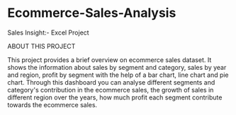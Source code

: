 # Ecommerce-Sales-Analysis
Sales Insight:- Excel Project 

ABOUT THIS PROJECT

This project provides a brief overview on ecommerce sales dataset. It shows the information about sales by segment and category, sales by year and region, profit by segment with the help of a bar chart, line chart and pie chart. Through this dashboard you can analyse different segments and category's contribution in the ecommerce sales, the growth of sales in different region over the years, how much profit each segment contribute towards the ecommerce sales. 
